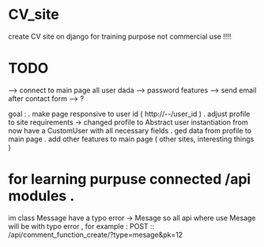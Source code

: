 # CV_site
create CV site on django for training purpose not commercial use !!!!


# TODO 
 --> connect to main page all user dada
 --> password features
 --> send email after contact form 
 --> ? 
 



goal : 
. make page responsive to user id ( http://*--*/user_id )
. adjust profile to site requirements -> changed profile to Abstract user instantiation
  from now have a CustomUser with all necessary fields 
. ged data from profile to main page 
. add other features to main page ( other sites, interesting things )


# for learning purpuse connected /api modules .
im class Message have a typo error -> Mesage so all api where use Mesage
will be with typo error , for example :
    POST :: /api/comment_function_create/?type=mesage&pk=12